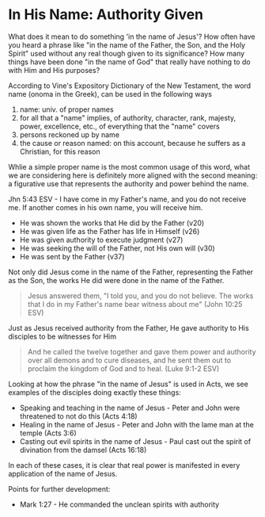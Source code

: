 In His Name: Authority Given
============================

What does it mean to do something 'in the name of Jesus'? How often have you heard a phrase like "in the name of the Father, the Son, and the Holy Spirit" used without any real though given to its significance? How many things have been done "in the name of God" that really have nothing to do with Him and His purposes?

According to Vine's Expository Dictionary of the New Testament, the word name (onoma in the Greek), can be used in the following ways

1. name: univ. of proper names
2. for all that a "name" implies, of authority, character, rank, majesty, power, excellence, etc., of everything that the "name" covers
3. persons reckoned up by name
4. the cause or reason named: on this account, because he suffers as a Christian, for this reason

Whlie a simple proper name is the most common usage of this word, what we are considering here is definitely more aligned with the second meaning: a figurative use that represents the authority and power behind the name.

Jhn 5:43 ESV - I have come in my Father's name, and you do not receive me. If another comes in his own name, you will receive him.
- He was shown the works that He did by the Father (v20)
- He was given life as the Father has life in Himself (v26)
- He was given authority to execute judgment (v27)
- He was seeking the will of the Father, not His own will (v30)
- He was sent by the Father (v37)


Not only did Jesus come in the name of the Father, representing the Father as the Son, the works He did were done in the name of the Father.

> Jesus answered them, "I told you, and you do not believe. The works that I do in my Father's name bear witness about me" (John 10:25 ESV)

Just as Jesus received authority from the Father, He gave authority to His disciples to be witnesses for Him

> And he called the twelve together and gave them power and authority over all demons and to cure diseases, and he sent them out to proclaim the kingdom of God and to heal. (Luke 9:1-2 ESV)

Looking at how the phrase "in the name of Jesus" is used in Acts, we see examples of the disciples doing exactly these things:

- Speaking and teaching in the name of Jesus - Peter and John were threatened to not do this (Acts 4:18)
- Healing in the name of Jesus - Peter and John with the lame man at the temple (Acts 3:6)
- Casting out evil spirits in the name of Jesus - Paul cast out the spirit of divination from the damsel (Acts 16:18)


In each of these cases, it is clear that real power is manifested in every application of the name of Jesus.

Points for further development:
- Mark 1:27 - He commanded the unclean spirits with authority
